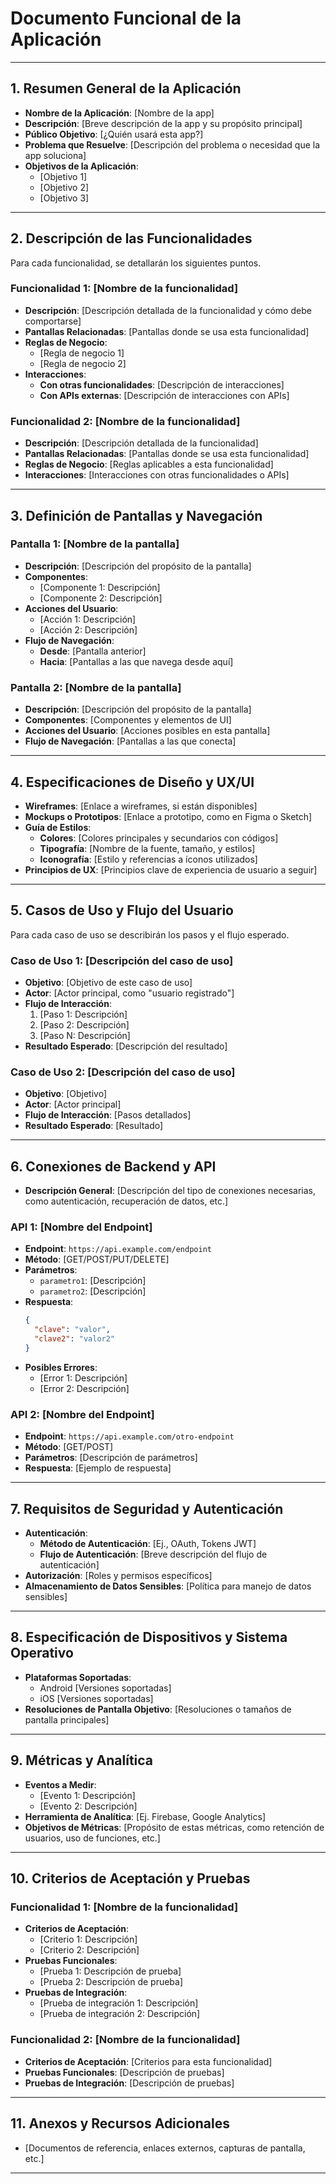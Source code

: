 # Documento Funcional de la Aplicación

---

## 1. Resumen General de la Aplicación
   - **Nombre de la Aplicación**: [Nombre de la app]
   - **Descripción**: [Breve descripción de la app y su propósito principal]
   - **Público Objetivo**: [¿Quién usará esta app?]
   - **Problema que Resuelve**: [Descripción del problema o necesidad que la app soluciona]
   - **Objetivos de la Aplicación**:
     - [Objetivo 1]
     - [Objetivo 2]
     - [Objetivo 3]

---

## 2. Descripción de las Funcionalidades
Para cada funcionalidad, se detallarán los siguientes puntos.

### Funcionalidad 1: [Nombre de la funcionalidad]
   - **Descripción**: [Descripción detallada de la funcionalidad y cómo debe comportarse]
   - **Pantallas Relacionadas**: [Pantallas donde se usa esta funcionalidad]
   - **Reglas de Negocio**: 
     - [Regla de negocio 1]
     - [Regla de negocio 2]
   - **Interacciones**:
     - **Con otras funcionalidades**: [Descripción de interacciones]
     - **Con APIs externas**: [Descripción de interacciones con APIs]

### Funcionalidad 2: [Nombre de la funcionalidad]
   - **Descripción**: [Descripción detallada de la funcionalidad]
   - **Pantallas Relacionadas**: [Pantallas donde se usa esta funcionalidad]
   - **Reglas de Negocio**: [Reglas aplicables a esta funcionalidad]
   - **Interacciones**: [Interacciones con otras funcionalidades o APIs]

---

## 3. Definición de Pantallas y Navegación

### Pantalla 1: [Nombre de la pantalla]
   - **Descripción**: [Descripción del propósito de la pantalla]
   - **Componentes**:
     - [Componente 1: Descripción]
     - [Componente 2: Descripción]
   - **Acciones del Usuario**:
     - [Acción 1: Descripción]
     - [Acción 2: Descripción]
   - **Flujo de Navegación**:
     - **Desde**: [Pantalla anterior]
     - **Hacia**: [Pantallas a las que navega desde aquí]

### Pantalla 2: [Nombre de la pantalla]
   - **Descripción**: [Descripción del propósito de la pantalla]
   - **Componentes**: [Componentes y elementos de UI]
   - **Acciones del Usuario**: [Acciones posibles en esta pantalla]
   - **Flujo de Navegación**: [Pantallas a las que conecta]

---

## 4. Especificaciones de Diseño y UX/UI
   - **Wireframes**: [Enlace a wireframes, si están disponibles]
   - **Mockups o Prototipos**: [Enlace a prototipo, como en Figma o Sketch]
   - **Guía de Estilos**:
     - **Colores**: [Colores principales y secundarios con códigos]
     - **Tipografía**: [Nombre de la fuente, tamaño, y estilos]
     - **Iconografía**: [Estilo y referencias a íconos utilizados]
   - **Principios de UX**: [Principios clave de experiencia de usuario a seguir]

---

## 5. Casos de Uso y Flujo del Usuario
Para cada caso de uso se describirán los pasos y el flujo esperado.

### Caso de Uso 1: [Descripción del caso de uso]
   - **Objetivo**: [Objetivo de este caso de uso]
   - **Actor**: [Actor principal, como "usuario registrado"]
   - **Flujo de Interacción**:
     1. [Paso 1: Descripción]
     2. [Paso 2: Descripción]
     3. [Paso N: Descripción]
   - **Resultado Esperado**: [Descripción del resultado]

### Caso de Uso 2: [Descripción del caso de uso]
   - **Objetivo**: [Objetivo]
   - **Actor**: [Actor principal]
   - **Flujo de Interacción**: [Pasos detallados]
   - **Resultado Esperado**: [Resultado]

---

## 6. Conexiones de Backend y API
   - **Descripción General**: [Descripción del tipo de conexiones necesarias, como autenticación, recuperación de datos, etc.]
   
### API 1: [Nombre del Endpoint]
   - **Endpoint**: `https://api.example.com/endpoint`
   - **Método**: [GET/POST/PUT/DELETE]
   - **Parámetros**: 
     - `parametro1`: [Descripción]
     - `parametro2`: [Descripción]
   - **Respuesta**:
     ```json
     {
       "clave": "valor",
       "clave2": "valor2"
     }
     ```
   - **Posibles Errores**:
     - [Error 1: Descripción]
     - [Error 2: Descripción]

### API 2: [Nombre del Endpoint]
   - **Endpoint**: `https://api.example.com/otro-endpoint`
   - **Método**: [GET/POST]
   - **Parámetros**: [Descripción de parámetros]
   - **Respuesta**: [Ejemplo de respuesta]

---

## 7. Requisitos de Seguridad y Autenticación
   - **Autenticación**:
     - **Método de Autenticación**: [Ej., OAuth, Tokens JWT]
     - **Flujo de Autenticación**: [Breve descripción del flujo de autenticación]
   - **Autorización**: [Roles y permisos específicos]
   - **Almacenamiento de Datos Sensibles**: [Política para manejo de datos sensibles]

---

## 8. Especificación de Dispositivos y Sistema Operativo
   - **Plataformas Soportadas**: 
     - Android [Versiones soportadas]
     - iOS [Versiones soportadas]
   - **Resoluciones de Pantalla Objetivo**: [Resoluciones o tamaños de pantalla principales]

---

## 9. Métricas y Analítica
   - **Eventos a Medir**:
     - [Evento 1: Descripción]
     - [Evento 2: Descripción]
   - **Herramienta de Analítica**: [Ej. Firebase, Google Analytics]
   - **Objetivos de Métricas**: [Propósito de estas métricas, como retención de usuarios, uso de funciones, etc.]

---

## 10. Criterios de Aceptación y Pruebas

### Funcionalidad 1: [Nombre de la funcionalidad]
   - **Criterios de Aceptación**:
     - [Criterio 1: Descripción]
     - [Criterio 2: Descripción]
   - **Pruebas Funcionales**:
     - [Prueba 1: Descripción de prueba]
     - [Prueba 2: Descripción de prueba]
   - **Pruebas de Integración**:
     - [Prueba de integración 1: Descripción]
     - [Prueba de integración 2: Descripción]

### Funcionalidad 2: [Nombre de la funcionalidad]
   - **Criterios de Aceptación**: [Criterios para esta funcionalidad]
   - **Pruebas Funcionales**: [Descripción de pruebas]
   - **Pruebas de Integración**: [Descripción de pruebas]

---

## 11. Anexos y Recursos Adicionales
   - [Documentos de referencia, enlaces externos, capturas de pantalla, etc.]

---

